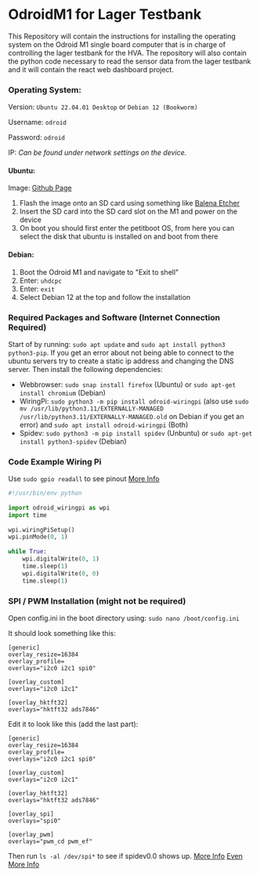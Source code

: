 # OdroidM1 for Lager Testbank
This Repository will contain the instructions for installing the operating system on the Odroid M1 single board computer that is in charge of controlling the lager testbank for the HVA.
The repository will also contain the python code necessary to read the sensor data from the lager testbank and it will contain the react web dashboard project.

### Operating System:
Version: `Ubuntu 22.04.01 Desktop` or `Debian 12 (Bookworm)`

Username: `odroid`

Password: `odroid`

IP: _Can be found under network settings on the device._

#### Ubuntu:
Image: [Github Page](https://github.com/TheRemote/Legendary-ODROID-M1)
1. Flash the image onto an SD card using something like [Balena Etcher](https://etcher.balena.io)
2. Insert the SD card into the SD card slot on the M1 and power on the device
3. On boot you should first enter the petitboot OS, from here you can select the disk that ubuntu is installed on and boot from there

#### Debian: 
1. Boot the Odroid M1 and navigate to "Exit to shell"
2. Enter: `uhdcpc`
3. Enter: `exit`
4. Select Debian 12 at the top and follow the installation


### Required Packages and Software (Internet Connection Required)
Start of by running: `sudo apt update` and `sudo apt install python3 python3-pip`. If you get an error about not being able to connect to the ubuntu servers try to create a static ip address and changing the DNS server.
Then install the following dependencies:
- Webbrowser: `sudo snap install firefox` (Ubuntu) or `sudo apt-get install chromium` (Debian)
- WiringPi: `sudo python3 -m pip install odroid-wiringpi` (also use `sudo mv /usr/lib/python3.11/EXTERNALLY-MANAGED /usr/lib/python3.11/EXTERNALLY-MANAGED.old` on Debian if you get an error) and `sudo apt install odroid-wiringpi` (Both)
- Spidev: `sudo python3 -m pip install spidev` (Unbuntu) or `sudo apt-get install python3-spidev` (Debian)

### Code Example Wiring Pi
Use `sudo gpio readall` to see pinout [More Info](https://wiki.odroid.com/odroid-m1/application_note/gpio/wiringpi#tab__github_repository1)
```python
#!/usr/bin/env python
 
import odroid_wiringpi as wpi
import time
 
wpi.wiringPiSetup()
wpi.pinMode(0, 1)
 
while True:
    wpi.digitalWrite(0, 1)
    time.sleep(1)
    wpi.digitalWrite(0, 0)
    time.sleep(1)
```


### SPI / PWM Installation (might not be required)
Open config.ini in the boot directory using: `sudo nano /boot/config.ini`

It should look something like this:
```
[generic]
overlay_resize=16384
overlay_profile=
overlays="i2c0 i2c1 spi0"

[overlay_custom]
overlays="i2c0 i2c1"

[overlay_hktft32]
overlays="hktft32 ads7846"
```

Edit it to look like this (add the last part):
```
[generic]
overlay_resize=16384
overlay_profile=
overlays="i2c0 i2c1 spi0"

[overlay_custom]
overlays="i2c0 i2c1"

[overlay_hktft32]
overlays="hktft32 ads7846"

[overlay_spi]
overlays="spi0"

[overlay_pwm]
overlays="pwm_cd pwm_ef"
```
Then run `ls -al /dev/spi*` to see if spidev0.0 shows up. [More Info](https://wiki.odroid.com/common/application_note/gpio/enable_spi_i2c_uart_with_dtbo#tab__odroid-m11) [Even More Info](https://wiki.odroid.com/odroid-m1/application_note/gpio/spi#tab__odroid-m12)

